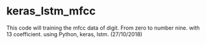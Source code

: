 # keras_lstm_mfcc

This code will training the mfcc data of digit. From zero to number nine. with 13 coefficient. using Python, keras, lstm. (27/10/2018)
